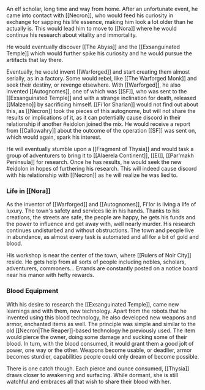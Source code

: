 An elf scholar, long time and way from home. After an unfortunate event, he came into contact with [[Necron]], who would feed his curiosity in exchange for sapping his life essence, making him look a lot older than he actually is. This would lead him to move to [[Nora]] where he would continue his research about vitality and immortality.

He would eventually discover [[The Abyss]] and the [[Exsanguinated Temple]] which would further spike his curiosity and he would pursue the artifacts that lay there.

Eventually, he would invent [[Warforged]] and start creating them almost serially, as in a factory. Some would rebel, like [[The Warforged Monk]] and seek their destiny, or revenge elsewhere. With [[Warforged]], he also invented [[Autognomes]], one of which was [[SF]], who was sent to the [[Exsanguinated Temple]] and with a strange inclination for death, released [[Malzeno]] by sacrificing himself. [[Fi'lor Sharian]] would not find out about this, as [[Necron]] took the pieces of this autognome, but will not share the results or implications of it, as it can potentially cause discord in their relationship if another #eidolon  joined the mix. He would receive a report from [[Callowahry]] about the outcome of the operation [[SF]] was sent on, which would again, spark his interest.

He will eventually stumble upon a [[Fragment of Thysia]] and would task a group of adventurers to bring it to [[Alaerela Continent]], [[El]], [[Par'makh Peninsula]] for research. Once he has results, he would seek the new #eidolon  in hopes of furthering his research. This will indeed cause discord with his relationship with [[Necron]] as he will realize he was lied to.

### Life in [[Nora]]

As the inventor of [[Warforged]] and [[Autognomes]], Fi'lor is living a life of luxury. The town's safety and services lie in his hands. Thanks to his creations, the streets are safe, the people are happy, he gets his funds and the power to influence and get away with, well nearly murder. His research continues undisturbed and without obstructions. The town and people live in abundance, as almost every task is automated and all for a bit of gold and blood.

His workshop is near the center of the town, where [[Rulers of Noir City]] reside. He gets help from all sorts of people including nobles, scholars, adventurers, commoners... Errands are constantly posted on a notice board near his manor with hefty rewards.

### Blood Equipment

With his desire to research the [[Exsanguinated Temple]], came new learnings and with them, new technology. Apart from the robots that he invented using this blood technology, he also developed new weapons and armor, enchanted items as well. The principle was simple and similar to the old [[Necron|The Reaper]]-based technology he previously used. The item would pierce the owner, doing some damage and sucking some of their blood. In turn, with the blood consumed, it would grant them a good jolt of power, one way or the other. Weapons become usable, or deadlier, armor becomes sturdier, capabilities people could only dream of become possible.

There is one catch though. Each pierce and ounce consumed, [[Thysia]] draws closer to awakening and surfacing. While dormant, she is still watchful and embraces all that wish to share their blood with her.